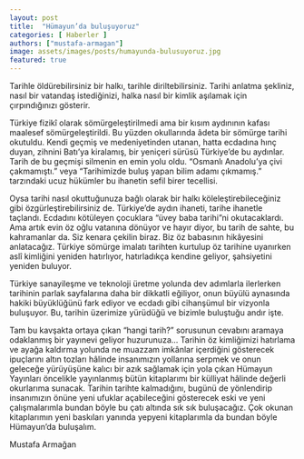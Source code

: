 ```yaml
---
layout: post
title:  "Hümayun’da buluşuyoruz"
categories: [ Haberler ]
authors: ["mustafa-armagan"]
image: assets/images/posts/humayunda-bulusuyoruz.jpg
featured: true
---
```

Tarihle öldürebilirsiniz bir halkı, tarihle diriltebilirsiniz. Tarihi anlatma şekliniz, nasıl bir vatandaş istediğinizi, halka nasıl bir kimlik aşılamak için çırpındığınızı gösterir.

Türkiye fizikî olarak sömürgeleştirilmedi ama bir kısım aydınının kafası maalesef sömürgeleştirildi. Bu yüzden okullarında âdeta bir sömürge tarihi okutuldu. Kendi geçmiş ve medeniyetinden utanan, hatta ecdadına hınç duyan, zihnini Batı’ya kiralamış, bir yeniçeri sürüsü Türkiye’de bu aydınlar. Tarih de bu geçmişi silmenin en emin yolu oldu. “Osmanlı Anadolu’ya çivi çakmamıştı.” veya “Tarihimizde buluş yapan bilim adamı çıkmamış.” tarzındaki ucuz hükümler bu ihanetin sefil birer tecellisi.

Oysa tarihi nasıl okuttuğunuza bağlı olarak bir halkı köleleştirebileceğiniz gibi özgürleştirebilirsiniz de. Türkiye’de aydın ihaneti, tarihe ihanetle taçlandı. Ecdadını kötüleyen çocuklara “üvey baba tarihi”ni okutacaklardı. Ama artık evin öz oğlu vatanına dönüyor ve hayır diyor, bu tarih de sahte, bu kahramanlar da. Siz kenara çekilin biraz. Biz öz babasının hikâyesini anlatacağız.
Türkiye sömürge imalatı tarihten kurtulup öz tarihine uyanırken aslî kimliğini yeniden hatırlıyor, hatırladıkça kendine geliyor, şahsiyetini yeniden buluyor.

Türkiye sanayileşme ve teknoloji üretme yolunda dev adımlarla ilerlerken tarihinin parlak sayfalarına daha bir dikkatli eğiliyor, onun büyülü aynasında hakiki büyüklüğünü fark ediyor ve ecdadı gibi cihanşümul bir vizyonla buluşuyor. Bu, tarihin üzerimize yürüdüğü ve bizimle buluştuğu andır işte.

Tam bu kavşakta ortaya çıkan “hangi tarih?” sorusunun cevabını aramaya odaklanmış  bir yayınevi geliyor huzurunuza... Tarihin öz kimliğimizi hatırlama ve ayağa kaldırma yolunda ne muazzam imkânlar içerdiğini gösterecek ipuçlarını altın tozları hâlinde insanımızın yollarına serpmek ve onun geleceğe yürüyüşüne kalıcı bir azık sağlamak için yola çıkan Hümayun Yayınları öncelikle yayınlanmış bütün kitaplarımı bir külliyat hâlinde değerli okurlarıma sunacak. Tarihin tarihte kalmadığını, bugünü de yönlendirip insanımızın önüne yeni ufuklar açabileceğini gösterecek eski ve yeni çalışmalarımla bundan böyle bu çatı altında sık sık buluşacağız.
Çok okunan kitaplarımın yeni baskıları yanında yepyeni kitaplarımla da bundan böyle Hümayun’da buluşalım.

Mustafa Armağan

